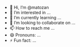 - 👋 Hi, I’m @matozan
- 👀 I’m interested in ...
- 🌱 I’m currently learning ...
- 💞️ I’m looking to collaborate on ...
- 📫 How to reach me ...
- 😄 Pronouns: ...
- ⚡ Fun fact: ...

<!---
matozan/matozan is a ✨ special ✨ repository because its `README.md` (this file) appears on your GitHub profile.
You can click the Preview link to take a look at your changes.
--->
